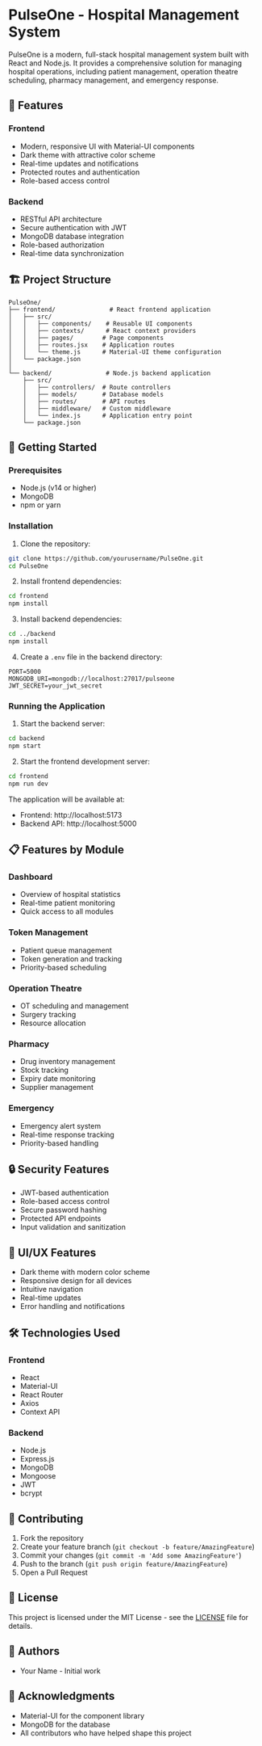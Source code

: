 # PulseOne - Hospital Management System

PulseOne is a modern, full-stack hospital management system built with React and Node.js. It provides a comprehensive solution for managing hospital operations, including patient management, operation theatre scheduling, pharmacy management, and emergency response.

## 🌟 Features

### Frontend
- Modern, responsive UI with Material-UI components
- Dark theme with attractive color scheme
- Real-time updates and notifications
- Protected routes and authentication
- Role-based access control

### Backend
- RESTful API architecture
- Secure authentication with JWT
- MongoDB database integration
- Role-based authorization
- Real-time data synchronization

## 🏗️ Project Structure

```
PulseOne/
├── frontend/               # React frontend application
│   ├── src/
│   │   ├── components/    # Reusable UI components
│   │   ├── contexts/      # React context providers
│   │   ├── pages/        # Page components
│   │   ├── routes.jsx    # Application routes
│   │   └── theme.js      # Material-UI theme configuration
│   └── package.json
│
└── backend/               # Node.js backend application
    ├── src/
    │   ├── controllers/  # Route controllers
    │   ├── models/       # Database models
    │   ├── routes/       # API routes
    │   ├── middleware/   # Custom middleware
    │   └── index.js      # Application entry point
    └── package.json
```

## 🚀 Getting Started

### Prerequisites
- Node.js (v14 or higher)
- MongoDB
- npm or yarn

### Installation

1. Clone the repository:
```bash
git clone https://github.com/yourusername/PulseOne.git
cd PulseOne
```

2. Install frontend dependencies:
```bash
cd frontend
npm install
```

3. Install backend dependencies:
```bash
cd ../backend
npm install
```

4. Create a `.env` file in the backend directory:
```env
PORT=5000
MONGODB_URI=mongodb://localhost:27017/pulseone
JWT_SECRET=your_jwt_secret
```

### Running the Application

1. Start the backend server:
```bash
cd backend
npm start
```

2. Start the frontend development server:
```bash
cd frontend
npm run dev
```

The application will be available at:
- Frontend: http://localhost:5173
- Backend API: http://localhost:5000

## 📋 Features by Module

### Dashboard
- Overview of hospital statistics
- Real-time patient monitoring
- Quick access to all modules

### Token Management
- Patient queue management
- Token generation and tracking
- Priority-based scheduling

### Operation Theatre
- OT scheduling and management
- Surgery tracking
- Resource allocation

### Pharmacy
- Drug inventory management
- Stock tracking
- Expiry date monitoring
- Supplier management

### Emergency
- Emergency alert system
- Real-time response tracking
- Priority-based handling

## 🔒 Security Features

- JWT-based authentication
- Role-based access control
- Secure password hashing
- Protected API endpoints
- Input validation and sanitization

## 🎨 UI/UX Features

- Dark theme with modern color scheme
- Responsive design for all devices
- Intuitive navigation
- Real-time updates
- Error handling and notifications

## 🛠️ Technologies Used

### Frontend
- React
- Material-UI
- React Router
- Axios
- Context API

### Backend
- Node.js
- Express.js
- MongoDB
- Mongoose
- JWT
- bcrypt

## 🤝 Contributing

1. Fork the repository
2. Create your feature branch (`git checkout -b feature/AmazingFeature`)
3. Commit your changes (`git commit -m 'Add some AmazingFeature'`)
4. Push to the branch (`git push origin feature/AmazingFeature`)
5. Open a Pull Request

## 📝 License

This project is licensed under the MIT License - see the [LICENSE](LICENSE) file for details.

## 👥 Authors

- Your Name - Initial work

## 🙏 Acknowledgments

- Material-UI for the component library
- MongoDB for the database
- All contributors who have helped shape this project 